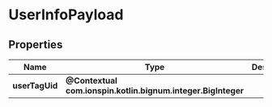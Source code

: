 
# UserInfoPayload

## Properties
Name | Type | Description | Notes
------------ | ------------- | ------------- | -------------
**userTagUid** | **@Contextual com.ionspin.kotlin.bignum.integer.BigInteger** |  | 



